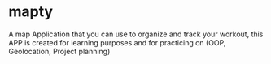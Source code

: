 # mapty
A map Application that you can use to organize and track your workout, this APP is created for learning purposes and for practicing on (OOP, Geolocation, Project planning)

